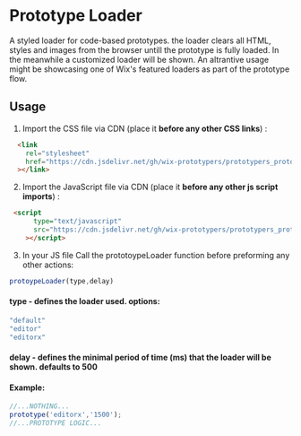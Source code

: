 # Prototype Loader

A styled loader for code-based prototypes. the loader clears all HTML, styles and images from the browser untill the prototype is fully loaded. In the meanwhile a customized loader will be shown.
An altrantive usage might be showcasing one of Wix's featured loaders as part of the prototype flow.

## Usage

1. Import the CSS file via CDN (place it **before any other CSS links**) :

```HTML
  <link
    rel="stylesheet"
    href="https://cdn.jsdelivr.net/gh/wix-prototypers/prototypers_prototype-loader-preview@0.2/style.css"
  ></link>
```

2. Import the JavaScript file via CDN (place it **before any other js script imports**) :

```HTML
 <script
      type="text/javascript"
      src="https://cdn.jsdelivr.net/gh/wix-prototypers/prototypers_prototype-loader-preview@0.2/loader.js"
    ></script>
```

3. In your JS file Call the prototoypeLoader function before preforming any other actions:

```Javascript
protoypeLoader(type,delay)
```

#### type - defines the loader used. options:

```Javascript
"default"
"editor"
"editorx"
```

#### delay - defines the minimal period of time (ms) that the loader will be shown. defaults to 500

#### Example:

```Javascript
//...NOTHING...
prototype('editorx','1500');
//...PROTOTYPE LOGIC...
```

